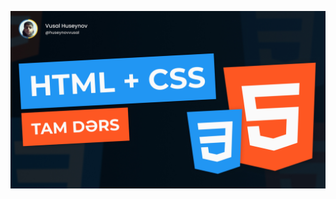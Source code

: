 [![HTML CSS TAM DƏRS : Responsiv dizayn və Flexbox](https://github.com/huseynovvusal/HTML-CSS-Kursu-Youtube/blob/bd24785c14182f17c3a39a4d019d2e54a68e6d90/HTML%20Course%20THUMBNAIL.jpg)](https://www.youtube.com/watch?v=eecDtXz5i7A)



